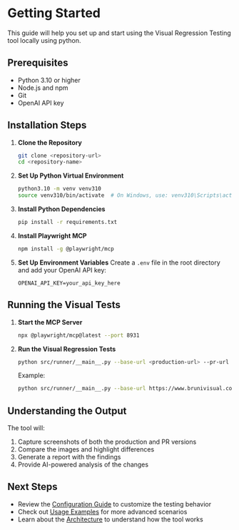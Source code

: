 # Getting Started

This guide will help you set up and start using the Visual Regression Testing tool locally using python.

## Prerequisites

- Python 3.10 or higher
- Node.js and npm
- Git
- OpenAI API key

## Installation Steps

1. **Clone the Repository**

   ```bash
   git clone <repository-url>
   cd <repository-name>
   ```

2. **Set Up Python Virtual Environment**

   ```bash
   python3.10 -m venv venv310
   source venv310/bin/activate  # On Windows, use: venv310\Scripts\activate
   ```

3. **Install Python Dependencies**

   ```bash
   pip install -r requirements.txt
   ```

4. **Install Playwright MCP**

   ```bash
   npm install -g @playwright/mcp
   ```

5. **Set Up Environment Variables**
   Create a `.env` file in the root directory and add your OpenAI API key:
   ```
   OPENAI_API_KEY=your_api_key_here
   ```

## Running the Visual Tests

1. **Start the MCP Server**

   ```bash
   npx @playwright/mcp@latest --port 8931
   ```

2. **Run the Visual Regression Tests**

   ```bash
   python src/runner/__main__.py --base-url <production-url> --pr-url <pull-request-url>
   ```

   Example:

   ```bash
   python src/runner/__main__.py --base-url https://www.brunivisual.com/ --pr-url https://bruni-website-git-changefoo-nevinbuilds.vercel.app/
   ```

## Understanding the Output

The tool will:

1. Capture screenshots of both the production and PR versions
2. Compare the images and highlight differences
3. Generate a report with the findings
4. Provide AI-powered analysis of the changes

## Next Steps

- Review the [Configuration Guide](configuration.md) to customize the testing behavior
- Check out [Usage Examples](usage-examples.md) for more advanced scenarios
- Learn about the [Architecture](architecture.md) to understand how the tool works
